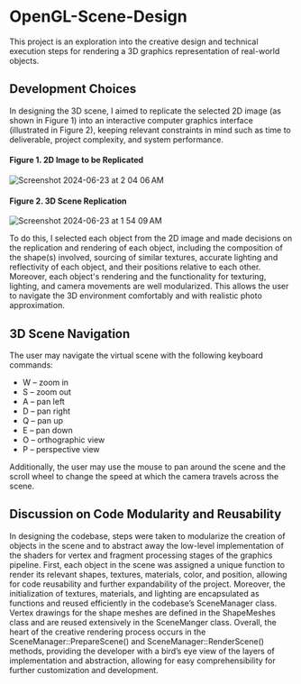# OpenGL-Scene-Design

This project is an exploration into the creative design and technical execution steps for rendering a 3D graphics representation of real-world objects.

## Development Choices
In designing the 3D scene, I aimed to replicate the selected 2D image (as shown in Figure 1) into an interactive computer graphics interface (illustrated in Figure 2), keeping relevant constraints in mind such as time to deliverable, project complexity, and system performance.

#### Figure 1. 2D Image to be Replicated
![Screenshot 2024-06-23 at 2 04 06 AM](https://github.com/jpthefish/OpenGL-Scene-Design/assets/89939389/7034db62-32e3-4665-925c-706fbe9f0413)

#### Figure 2. 3D Scene Replication
![Screenshot 2024-06-23 at 1 54 09 AM](https://github.com/jpthefish/OpenGL-Scene-Design/assets/89939389/a1b3b9f5-c3c5-4c19-82e2-8fa2e7bfb170)

To do this, I selected each object from the 2D image and made decisions on the replication and rendering of each object, including the composition of the shape(s) involved, sourcing of similar textures, accurate lighting and reflectivity of each object, and their positions relative to each other. Moreover, each object's rendering and the functionality for texturing, lighting, and camera movements are well modularized. This allows the user to navigate the 3D environment comfortably and with realistic photo approximation.

## 3D Scene Navigation
The user may navigate the virtual scene with the following keyboard commands:
- W – zoom in
- S – zoom out
- A – pan left	
- D – pan right
- Q – pan up	
- E – pan down
- O – orthographic view	
- P – perspective view

Additionally, the user may use the mouse to pan around the scene and the scroll wheel to change the speed at which the camera travels across the scene.

## Discussion on Code Modularity and Reusability
In designing the codebase, steps were taken to modularize the creation of objects in the scene and to abstract away the low-level implementation of the shaders for vertex and fragment processing stages of the graphics pipeline. First, each object in the scene was assigned a unique function to render its relevant shapes, textures, materials, color, and position, allowing for code reusability and further expandability of the project. Moreover, the initialization of textures, materials, and lighting are encapsulated as functions and reused efficiently in the codebase’s SceneManager class. Vertex drawings for the shape meshes are defined in the ShapeMeshes class and are reused extensively in the SceneManger class. Overall, the heart of the creative rendering process occurs in the SceneManager::PrepareScene() and SceneManager::RenderScene() methods, providing the developer with a bird’s eye view of the layers of implementation and abstraction, allowing for easy comprehensibility for further customization and development.
